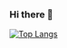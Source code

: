 ### Hi there 👋

[![Top Langs](https://github-readme-stats.vercel.app/api/top-langs/?username=AziziShaharuddin&layout=compact&theme=vision-friendly-dark)](https://github.com/anuraghazra/github-readme-stats)

<!--
**AziziShaharuddin/AziziShaharuddin** is a ✨ _special_ ✨ repository because its `README.md` (this file) appears on your GitHub profile.

Here are some ideas to get you started:

- 🔭 I’m currently working on ...
- 🌱 I’m currently learning ...
- 👯 I’m looking to collaborate on ...
- 🤔 I’m looking for help with ...
- 💬 Ask me about ...
- 📫 How to reach me: ...
- 😄 Pronouns: ...
- ⚡ Fun fact: ...
-->
